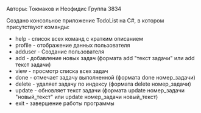 Авторы: Токмаков и Неофидис
Группа 3834

Создано консольное приложение TodoList на C#, в котором присутствуют команды:
- help - список всех команд с кратким описанием
- profile - отображение данных пользователя
- adduser - Создание пользователя
- add - добавление новых задач (формата add "текст задачи" или add текст задачи)
- view - просмотр списка всех задач
- done - отмечает задачу выполненной (формата done номер_задачи)
- delete - удаляет задачу по индексу (формата delete номер_задачи)
- update - обновляет текст задачи (формата update номер_задачи "новый_текст" или update номер_задачи новый_текст)
- exit - завершение работы программы
